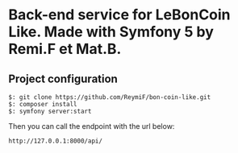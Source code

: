 # Back-end service for LeBonCoin Like. Made with Symfony 5 by Remi.F et Mat.B.

## Project configuration 

``` 
$: git clone https://github.com/ReymiF/bon-coin-like.git
$: composer install
$: symfony server:start
```

Then you can call the endpoint with the url below:

```
http://127.0.0.1:8000/api/
```
